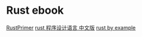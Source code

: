 # Rust ebook
[RustPrimer](https://github.com/rustcc/RustPrimer)
[rust 程序设计语言 中文版](https://github.com/KaiserY/rust-book-chinese)
[rust by example](https://rustbyexample.com)
